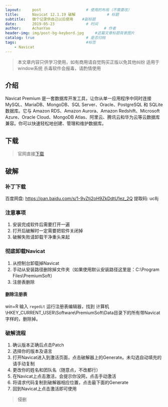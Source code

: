 ```yaml
---
layout:     post   				    # 使用的布局（不需要改）
title:      Navicat 12.1.19 破解 				# 标题 
subtitle:   做个记录供自己以后使用    #副标题
date:       2019-05-23 				# 时间
author:     AchanYao 						# 作者
header-img: img/post-bg-keybord.jpg 	#这篇文章标题背景图片
catalog: true 						# 是否归档
tags:								#标签
    - Navicat
---
```


> 本文章内容只供学习使用，如有商用请自觉购买正版以免其他纠纷
> 适用于window系统
> 杀毒软件会报毒，请酌情使用

## 介绍

Navicat Premium 是一套数据库开发工具，让你从单一应用程序中同时连接 MySQL、MariaDB、MongoDB、SQL Server、Oracle、PostgreSQL 和 SQLite 数据库。它与 Amazon RDS、Amazon Aurora、Amazon Redshift、Microsoft Azure、Oracle Cloud、MongoDB Atlas、阿里云、腾讯云和华为云等云数据库兼容。你可以快速轻松地创建、管理和维护数据库。

## 下载

> 官网直接[下载](https://www.navicat.com.cn/download/navicat-premium)

## 破解

### 补丁下载

百度网盘: <https://pan.baidu.com/s/1-9vZtj2oH9ZkDdtU1ez_2Q> 提取码: uc8j

### 注意事项

1. 安装完成软件后需要打开一遍
2. 打开后破解时一定需要把软件关闭掉
3. 破解失败请卸载干净重头来起

### 彻底卸载Navicat

1. 从控制台卸载掉Navicat
2. 手动从安装路径删除掉文件夹（如果使用默认安装路径这里是：C:\Program Files\PremiumSoft）
3. 注册表删除

#### 删除注册表

win+R 输入 `regedit` 运行注册表编辑器，找到 计算机\HKEY_CURRENT_USER\Software\PremiumSoft\Data目录下的所有带Navicat字样的，删除掉。

### 破解流程

1. 确认版本正确后点击Patch
2. 选择你的版本及语言
3. 打开Navicat进入到激活页面，点击破解器上的Generate。未勾选自动填充的请手动复制
4. 更改你的姓名和团队名（随意点，不改都行）
5. 在Navicat上点击激活，会提示你没网，点击手动激活
6. 将请求代码复制到破解器相应位置，点击最下面的Generate
7. 回到Navicat上点击激活即可使用

> 侵删
